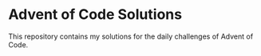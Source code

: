 # Advent of Code Solutions

This repository contains my solutions for the daily challenges of Advent of Code.
